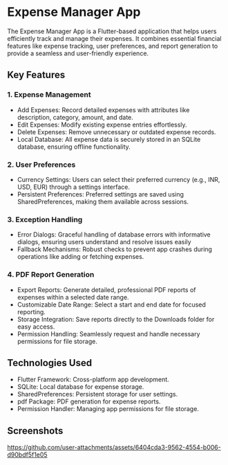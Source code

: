 # Expense Manager App 
The Expense Manager App is a Flutter-based application that helps users efficiently track and manage their expenses. It combines essential financial features like expense tracking, user preferences, and report generation to provide a seamless and user-friendly experience.

## Key Features
### 1. Expense Management
   + Add Expenses: Record detailed expenses with attributes like description, category, amount, and date.
   + Edit Expenses: Modify existing expense entries effortlessly.
   + Delete Expenses: Remove unnecessary or outdated expense records.
   + Local Database: All expense data is securely stored in an SQLite database, ensuring offline functionality.

### 2. User Preferences
  + Currency Settings: Users can select their preferred currency (e.g., INR, USD, EUR) through a settings interface.
  + Persistent Preferences: Preferred settings are saved using SharedPreferences, making them available across sessions.

### 3. Exception Handling
  + Error Dialogs: Graceful handling of database errors with informative dialogs, ensuring users understand and resolve issues easily
  + Fallback Mechanisms: Robust checks to prevent app crashes during operations like adding or fetching expenses.

### 4. PDF Report Generation
  + Export Reports: Generate detailed, professional PDF reports of expenses within a selected date range.
  + Customizable Date Range: Select a start and end date for focused reporting.
  + Storage Integration: Save reports directly to the Downloads folder for easy access.
  + Permission Handling: Seamlessly request and handle necessary permissions for file storage.

## Technologies Used
 + Flutter Framework: Cross-platform app development.
 + SQLite: Local database for expense storage.
 + SharedPreferences: Persistent storage for user settings.
 + pdf Package: PDF generation for expense reports.
 + Permission Handler: Managing app permissions for file storage.

## Screenshots 
https://github.com/user-attachments/assets/6404cda3-9562-4554-b006-d90bdf5f1e05
    
